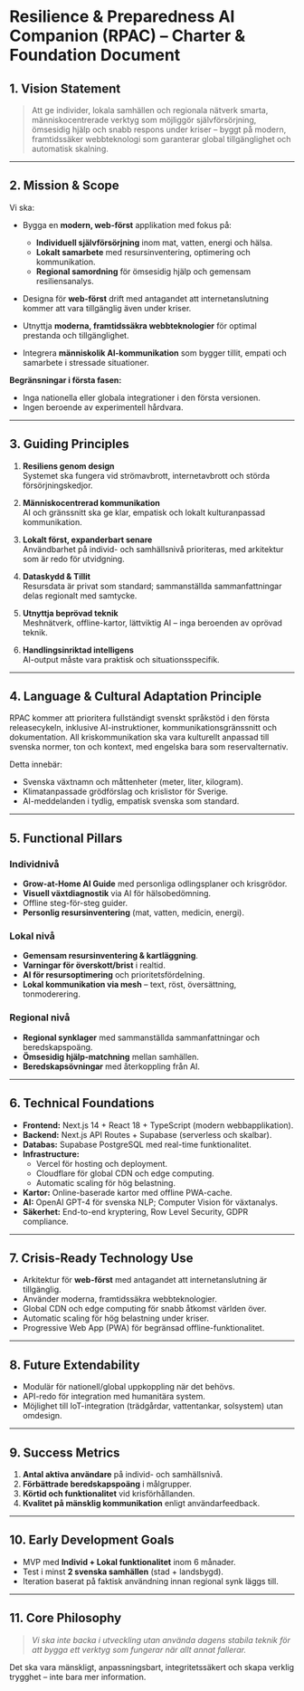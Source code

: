 # Resilience & Preparedness AI Companion (RPAC) – Charter & Foundation Document

## 1. Vision Statement

> Att ge individer, lokala samhällen och regionala nätverk smarta, människocentrerade verktyg som möjliggör självförsörjning, ömsesidig hjälp och snabb respons under kriser – byggt på modern, framtidssäker webbteknologi som garanterar global tillgänglighet och automatisk skalning.

---

## 2. Mission & Scope

Vi ska:

- Bygga en **modern, web-först** applikation med fokus på:
  - **Individuell självförsörjning** inom mat, vatten, energi och hälsa.
  - **Lokalt samarbete** med resursinventering, optimering och kommunikation.
  - **Regional samordning** för ömsesidig hjälp och gemensam resiliensanalys.

- Designa för **web-först** drift med antagandet att internetanslutning kommer att vara tillgänglig även under kriser.

- Utnyttja **moderna, framtidssäkra webbteknologier** för optimal prestanda och tillgänglighet.

- Integrera **människolik AI-kommunikation** som bygger tillit, empati och samarbete i stressade situationer.

**Begränsningar i första fasen:**

- Inga nationella eller globala integrationer i den första versionen.
- Ingen beroende av experimentell hårdvara.

---

## 3. Guiding Principles

1. **Resiliens genom design**  
   Systemet ska fungera vid strömavbrott, internetavbrott och störda försörjningskedjor.

2. **Människocentrerad kommunikation**  
   AI och gränssnitt ska ge klar, empatisk och lokalt kulturanpassad kommunikation.

3. **Lokalt först, expanderbart senare**  
   Användbarhet på individ- och samhällsnivå prioriteras, med arkitektur som är redo för utvidgning.

4. **Dataskydd & Tillit**  
   Resursdata är privat som standard; sammanställda sammanfattningar delas regionalt med samtycke.

5. **Utnyttja beprövad teknik**  
   Meshnätverk, offline-kartor, lättviktig AI – inga beroenden av oprövad teknik.

6. **Handlingsinriktad intelligens**  
   AI-output måste vara praktisk och situationsspecifik.

---

## 4. Language & Cultural Adaptation Principle

RPAC kommer att prioritera fullständigt svenskt språkstöd i den första releasecykeln, inklusive AI-instruktioner, kommunikationsgränssnitt och dokumentation. All kriskommunikation ska vara kulturellt anpassad till svenska normer, ton och kontext, med engelska bara som reservalternativ.

Detta innebär:

- Svenska växtnamn och måttenheter (meter, liter, kilogram).
- Klimatanpassade grödförslag och krislistor för Sverige.
- AI-meddelanden i tydlig, empatisk svenska som standard.

---

## 5. Functional Pillars

### Individnivå

- **Grow-at-Home AI Guide** med personliga odlingsplaner och krisgrödor.
- **Visuell växtdiagnostik** via AI för hälsobedömning.
- Offline steg-för-steg guider.
- **Personlig resursinventering** (mat, vatten, medicin, energi).

### Lokal nivå

- **Gemensam resursinventering & kartläggning**.
- **Varningar för överskott/brist** i realtid.
- **AI för resursoptimering** och prioritetsfördelning.
- **Lokal kommunikation via mesh** – text, röst, översättning, tonmoderering.

### Regional nivå

- **Regional synklager** med sammanställda sammanfattningar och beredskapspoäng.
- **Ömsesidig hjälp-matchning** mellan samhällen.
- **Beredskapsövningar** med återkoppling från AI.

---

## 6. Technical Foundations

- **Frontend:** Next.js 14 + React 18 + TypeScript (modern webbapplikation).
- **Backend:** Next.js API Routes + Supabase (serverless och skalbar).
- **Databas:** Supabase PostgreSQL med real-time funktionalitet.
- **Infrastructure:**  
  - Vercel för hosting och deployment.
  - Cloudflare för global CDN och edge computing.
  - Automatic scaling för hög belastning.
- **Kartor:** Online-baserade kartor med offline PWA-cache.
- **AI:** OpenAI GPT-4 för svenska NLP; Computer Vision för växtanalys.
- **Säkerhet:** End-to-end kryptering, Row Level Security, GDPR compliance.

---

## 7. Crisis-Ready Technology Use

- Arkitektur för **web-först** med antagandet att internetanslutning är tillgänglig.
- Använder moderna, framtidssäkra webbteknologier.
- Global CDN och edge computing för snabb åtkomst världen över.
- Automatic scaling för hög belastning under kriser.
- Progressive Web App (PWA) för begränsad offline-funktionalitet.

---

## 8. Future Extendability

- Modulär för nationell/global uppkoppling när det behövs.
- API-redo för integration med humanitära system.
- Möjlighet till IoT-integration (trädgårdar, vattentankar, solsystem) utan omdesign.

---

## 9. Success Metrics

1. **Antal aktiva användare** på individ- och samhällsnivå.
2. **Förbättrade beredskapspoäng** i målgrupper.
3. **Körtid och funktionalitet** vid krisförhållanden.
4. **Kvalitet på mänsklig kommunikation** enligt användarfeedback.

---

## 10. Early Development Goals

- MVP med **Individ + Lokal funktionalitet** inom 6 månader.
- Test i minst **2 svenska samhällen** (stad + landsbygd).
- Iteration baserat på faktisk användning innan regional synk läggs till.

---

## 11. Core Philosophy

> _Vi ska inte backa i utveckling utan använda dagens stabila teknik för att bygga ett verktyg som fungerar när allt annat fallerar._

Det ska vara mänskligt, anpassningsbart, integritetssäkert och skapa verklig trygghet – inte bara mer information.